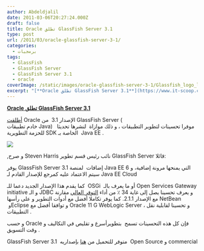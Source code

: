 ```yaml
---
author: Abdeldjalil
date: 2011-03-06T20:27:24.000Z
draft: false
title: Oracle تطلق GlassFish Server 3.1
type: post
url: /2011/03/oracle-glassfish-server-3-1/
categories:
  - برمجيات
tags:
  - GlassFish
  - GlassFish Server
  - GlassFish Server 3.1
  - oracle
coverImage: /static/images/oracle-glassfish-server-3-1/Glassfish_logo_large.png
excerpt: "[**Oracle تطلق GlassFish Server 3.1**](https://www.it-scoop.com/2011/03/oracle-glassfish-server-3-1/)\n\n[أطلقت](http://www.developpez.com/actu/29140/GlassFish-Server-3-1-est-disponible-avec-des-ameliorations-pour-l-administration-la-haute-disponibilite-et-le-developpement-d-applications/) Oracle الإصدار 3.1\_ من GlassFish Server ( خادم\_تطبيقات\_Java)\_\_\_موفرا\_تحسينات\_لتطوير\_التطبيقات\_،\_و\_ذلك موازاة \_لنشرها تحديثا للحزمة التطويرية\_SDK الخاصة بـ \_Java EE .\n\n\n\n,و صرح Steven Harris نائب رئيس قسم تطوير\_GlassFish Server\_قائلا:\n\nيوفر GlassFish Server 3.1 إضافات \_لمنصة Java EE 6 التي"
---
```

[**Oracle تطلق GlassFish Server 3.1**](https://www.it-scoop.com/2011/03/oracle-glassfish-server-3-1/)

[أطلقت](http://www.developpez.com/actu/29140/GlassFish-Server-3-1-est-disponible-avec-des-ameliorations-pour-l-administration-la-haute-disponibilite-et-le-developpement-d-applications/) Oracle الإصدار 3.1  من GlassFish Server ( خادم تطبيقات Java)   موفرا تحسينات لتطوير التطبيقات ، و ذلك موازاة  لنشرها تحديثا للحزمة التطويرية SDK الخاصة بـ  Java EE .

![](/static/images/oracle-glassfish-server-3-1/Glassfish_logo_large.png)

,و صرح Steven Harris نائب رئيس قسم تطوير GlassFish Server قائلا:

يوفر GlassFish Server 3.1 إضافات  لمنصة Java EE 6 التي يمنحها مرونة إضافية، و سيتم الاعتماد عليه كمرجع للإصدار القادم لـ Java EE Cloud

كما يقدم هذا الإصدار الجديد دعما للـ  OSGi  أو ما يعرف بالـ Open Services Gateway initiative و الـ JDBC و يعرف تحسينا يصل إلى غاية 34 ٪ من أداء [التوفر العالي](http://en.wikipedia.org/wiki/High_availability) مقارنة مع الإصدار 2.1.1. كما يوفر تكاملا أفضل مع أدوات التطوير و على رأسها NetBean  وEclipse و توافقا أفضل مع Oracle 11 G WebLogic Server ، و تحسينا لقابلية نقل التطبيقات .

و حسب Oracle فإن كل هذه التحسينات تسمح  بتطويرأسرع و تقليص في التكاليف و وقت التسويق .

GlassFish Server 3.1  متوفر للتحميل من [هنا](http://glassfish.java.net/public/downloadsindex.html#top) بإصداريه  Open Source و commercial
